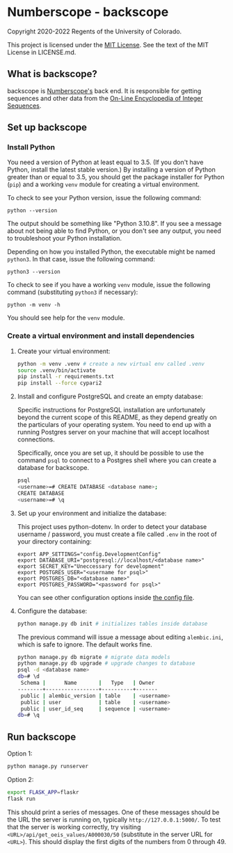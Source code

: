 # Numberscope - backscope

Copyright 2020-2022 Regents of the University of Colorado.

This project is licensed under the
[MIT License](https://opensource.org/licenses/MIT). See the text of the MIT
License in LICENSE.md.

## What is backscope?

backscope is [Numberscope's](https://numberscope.colorado.edu) back end. It is
responsible for getting sequences and other data from the [On-Line Encyclopedia
of Integer Sequences](https://oeis.org).

## Set up backscope

### Install Python

You need a version of Python at least equal to 3.5. (If you don't have
Python, install the latest stable version.) By installing a version of
Python greater than or equal to 3.5, you should get the package
installer for Python (`pip`) and a working `venv` module for creating a
virtual environment.

To check to see your Python version, issue the following command:

```shell
python --version
```

The output should be something like "Python 3.10.8". If you see a message about
not being able to find Python, or you don't see any output, you need to
troubleshoot your Python installation.

Depending on how you installed Python, the executable might be named `python3`.
In that case, issue the following command:

```shell
python3 --version
```

To check to see if you have a working `venv` module, issue the following
command (substituting `python3` if necessary):

```shell
python -m venv -h
```

You should see help for the `venv` module.

### Create a virtual environment and install dependencies

1. Create your virtual environment:

   ```bash
   python -m venv .venv # create a new virtual env called .venv
   source .venv/bin/activate
   pip install -r requirements.txt
   pip install --force cypari2
   ```

2. Install and configure PostgreSQL and create an empty database:

   Specific instructions for PostgreSQL installation are unfortunately beyond
   the current scope of this README, as they depend greatly on the particulars
   of your operating system. You need to end up with a running
   Postgres server on your machine that will accept localhost connections.

   Specifically, once you are set up, it should be possible to use the command
   `psql` to connect to a Postgres shell where you can create a database for
   backscope.

   ```bash
   psql
   <username>=# CREATE DATABASE <database name>;
   CREATE DATABASE
   <username>=# \q
   ```

3. Set up your environment and initialize the database:

   This project uses python-dotenv. In order to detect your database
   username / password, you must create a file called `.env` in the root
   of your directory containing:
   ```
   export APP_SETTINGS="config.DevelopmentConfig"
   export DATABASE_URI="postgresql://localhost/<database name>"
   export SECRET_KEY="Uneccessary for development"
   export POSTGRES_USER="<username for psql>"
   export POSTGRES_DB="<database name>"
   export POSTGRES_PASSWORD="<password for psql>"
   ```
   You can see other configuration options inside
   [the config file](./flaskr/config.py).

4. Configure the database:

   ```bash
   python manage.py db init # initializes tables inside database
   ```
   
   The previous command will issue a message about editing
   `alembic.ini`, which is safe to ignore. The default works fine.

   ```bash
   python manage.py db migrate # migrate data models
   python manage.py db upgrade # upgrade changes to database
   psql -d <database name>
   db=# \d
    Schema |      Name       |   Type   | Owner
   --------+-----------------+----------+-------
    public | alembic_version | table    | <username>
    public | user            | table    | <username>
    public | user_id_seq     | sequence | <username>
   db=# \q
   ```

## Run backscope

Option 1:
```bash
python manage.py runserver
```

Option 2:
```bash
export FLASK_APP=flaskr
flask run
```

This should print a series of messages. One of these
messages should be the URL the server is running on, typically
`http://127.0.0.1:5000/`. To test that the server is working correctly,
try visiting `<URL>/api/get_oeis_values/A000030/50` (substitute in the server
URL for `<URL>`). This should display the first digits of the numbers from
0 through 49.
